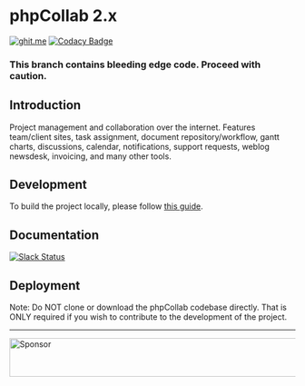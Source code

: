 phpCollab 2.x
===
[![ghit.me](https://ghit.me/badge.svg?repo=phpcollab/phpcollab)](https://ghit.me/repo/phpcollab/phpcollab)
[![Codacy Badge](https://api.codacy.com/project/badge/Grade/665531ad20b74af4bdb293116ce3f46b)](https://www.codacy.com/app/mindblender/phpcollab?utm_source=github.com&amp;utm_medium=referral&amp;utm_content=phpcollab/phpcollab&amp;utm_campaign=Badge_Grade)

### This branch contains bleeding edge code.  Proceed with caution.


## Introduction
Project management and collaboration over the internet. Features team/client sites, task assignment, document repository/workflow, gantt charts, discussions, calendar, notifications, support requests, weblog newsdesk, invoicing, and many other tools.

## Development
To build the project locally, please follow [this guide](https://github.com/phpcollab/phpcollab/wiki/Installation).


## Documentation
[![Slack Status](https://slack.phpcollab.com/badge.svg)](https://slack.phpcollab.com)


## Deployment
Note: Do NOT clone or download the phpCollab codebase directly. That is ONLY required if you wish to contribute to the development of the project.

----
<a target='_blank' rel='nofollow' href='https://app.codesponsor.io/link/QkGZhJettyReEorNRGh25ihA/phpcollab/phpcollab'>  <img alt='Sponsor' width='888' height='68' src='https://app.codesponsor.io/embed/QkGZhJettyReEorNRGh25ihA/phpcollab/phpcollab.svg' /></a>
